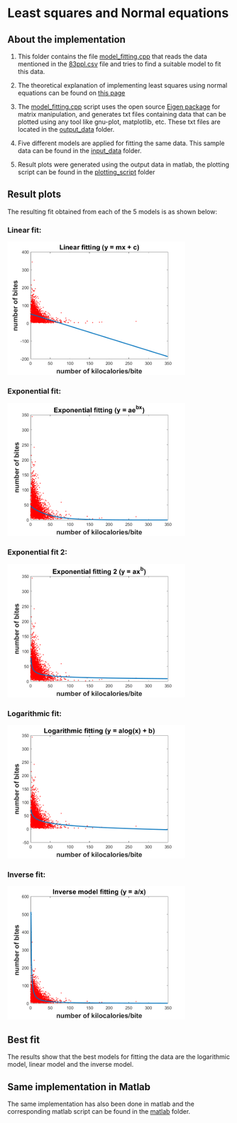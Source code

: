 # Least squares and Normal equations

## About the implementation
1. This folder contains the file [model_fitting.cpp](model_fitting.cpp) that reads the data mentioned in the [83ppl.csv](/input_data/83ppl.csv) file and tries to find a suitable model to fit this data.

2. The theoretical explanation of implementing least squares using normal equations can be found on [this page](https://math.mit.edu/classes/18.085/summer2016/handouts/LeastSquares.pdf)

3. The [model_fitting.cpp](model_fitting.cpp) script uses the open source [Eigen package](http://eigen.tuxfamily.org/index.php?title=Main_Page) for matrix manipulation, and generates txt files containing data that can be plotted using any tool like gnu-plot, matplotlib, etc. These txt files are located in the [output_data](/output_data) folder.

4. Five different models are applied for fitting the same data. This sample data can be found in the [input_data](/input_data) folder.

5. Result plots were generated using the output data in matlab, the plotting script can be found in the [plotting_script](/plotting_script) folder

## Result plots
The resulting fit obtained from each of the 5 models is as shown below:

### Linear fit:
<img src="https://github.com/shorane/cpp_tracking_filtering_estimation/blob/master/Least_squares_and_normal_equations/Result_plots/linear_plot.png" width="400" height="300"/>

### Exponential fit:
<img src="https://github.com/shorane/cpp_tracking_filtering_estimation/blob/master/Least_squares_and_normal_equations/Result_plots/Exp_plot.png" width="400" height="300"/>

### Exponential fit 2:
<img src = "https://github.com/shorane/cpp_tracking_filtering_estimation/blob/master/Least_squares_and_normal_equations/Result_plots/x_Exp_plot.png" width="400" height="300"/>

### Logarithmic fit:
<img src="https://github.com/shorane/cpp_tracking_filtering_estimation/blob/master/Least_squares_and_normal_equations/Result_plots/log_plot.png"  width="400" height="300"/>

### Inverse fit: 
<img src="https://github.com/shorane/cpp_tracking_filtering_estimation/blob/master/Least_squares_and_normal_equations/Result_plots/inv_plot.png"  width="400" height="300"/>

## Best fit
The results show that the best models for fitting the data are the logarithmic model, linear model and the inverse model.

## Same implementation in Matlab
The same implementation has also been done in matlab and the corresponding matlab script can be found in the [matlab](https://github.com/shorane/cpp_tracking_filtering_estimation/tree/master/Least_squares_and_normal_equations/matlab) folder.
